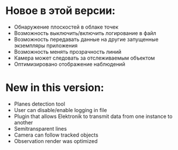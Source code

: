 # Новое в этой версии:
- Обнаружение плоскостей в облаке точек
- Возможность выключить/включить логирование в файл
- Возможность передавать данные на другие запущенные экземпляры приложения
- Возможность менять прозрачность линий
- Камера может следовать за отслеживаемым объектом
- Оптимизировано отображение наблюдений

# New in this version:
- Planes detection tool
- User can disable/enable logging in file
- Plugin that allows Elektronik to transmit data from one instance to another
- Semitransparent lines
- Camera can follow tracked objects
- Observation render was optimized